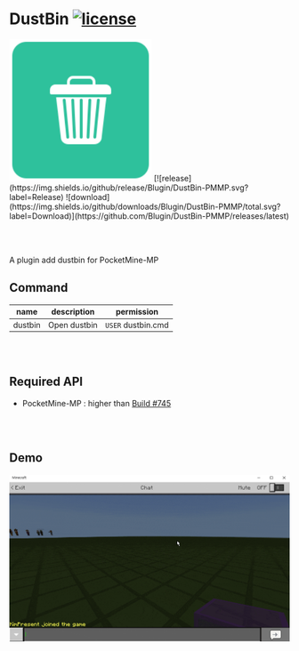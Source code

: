 # DustBin [![license](https://img.shields.io/github/license/Blugin/DustBin-PMMP.svg?label=License)](LICENSE)
<img src="./assets/icon/index.svg" height="256" width="256">  
[![release](https://img.shields.io/github/release/Blugin/DustBin-PMMP.svg?label=Release) ![download](https://img.shields.io/github/downloads/Blugin/DustBin-PMMP/total.svg?label=Download)](https://github.com/Blugin/DustBin-PMMP/releases/latest)
  
<br/><br/>

A plugin add dustbin for PocketMine-MP  
  
## Command
| name    | description  | permission         |
| :-----: | :----------: | :----------------: |
| dustbin | Open dustbin | `USER` dustbin.cmd |
  
<br/><br/>
  
## Required API
- PocketMine-MP : higher than [Build #745](https://jenkins.pmmp.io/job/PocketMine-MP/745)
  
<br/><br/>
  
## Demo
![demo](assets/screenshot/demo.gif?raw=true)